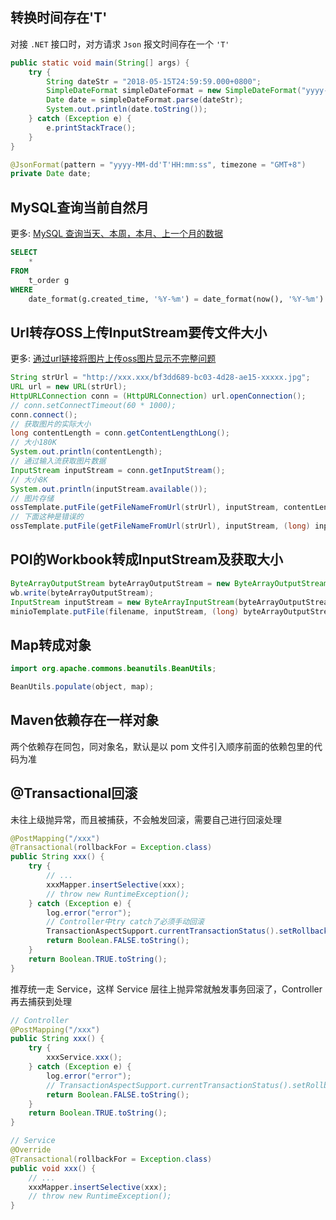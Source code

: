 ## 转换时间存在'T'

对接 `.NET` 接口时，对方请求 `Json` 报文时间存在一个 `'T'`

```java
public static void main(String[] args) {
    try {
        String dateStr = "2018-05-15T24:59:59.000+0800";
        SimpleDateFormat simpleDateFormat = new SimpleDateFormat("yyyy-MM-dd'T'HH:mm:ss");
        Date date = simpleDateFormat.parse(dateStr);
        System.out.println(date.toString());
    } catch (Exception e) {
        e.printStackTrace();
    }
}

@JsonFormat(pattern = "yyyy-MM-dd'T'HH:mm:ss", timezone = "GMT+8")
private Date date;
```

## MySQL查询当前自然月

更多: [MySQL 查询当天、本周，本月、上一个月的数据](https://www.cnblogs.com/ifindu-san/p/11175926.html)

```sql
SELECT
	*
FROM
	t_order g
WHERE
	date_format(g.created_time, '%Y-%m') = date_format(now(), '%Y-%m')
```

## Url转存OSS上传InputStream要传文件大小

更多: [通过url链接将图片上传oss图片显示不完整问题](https://blog.csdn.net/qq_32454921/article/details/86512687)

```java
String strUrl = "http://xxx.xxx/bf3dd689-bc03-4d28-ae15-xxxxx.jpg";
URL url = new URL(strUrl);
HttpURLConnection conn = (HttpURLConnection) url.openConnection();
// conn.setConnectTimeout(60 * 1000);
conn.connect();
// 获取图片的实际大小
long contentLength = conn.getContentLengthLong();
// 大小180K
System.out.println(contentLength);
// 通过输入流获取图片数据
InputStream inputStream = conn.getInputStream();
// 大小8K
System.out.println(inputStream.available());
// 图片存储
ossTemplate.putFile(getFileNameFromUrl(strUrl), inputStream, contentLength);
// 下面这种是错误的
ossTemplate.putFile(getFileNameFromUrl(strUrl), inputStream, (long) inputStream.available());
```

## POI的Workbook转成InputStream及获取大小

```java
ByteArrayOutputStream byteArrayOutputStream = new ByteArrayOutputStream();
wb.write(byteArrayOutputStream);
InputStream inputStream = new ByteArrayInputStream(byteArrayOutputStream.toByteArray());
minioTemplate.putFile(filename, inputStream, (long) byteArrayOutputStream.size());
```

## Map转成对象

```java
import org.apache.commons.beanutils.BeanUtils;

BeanUtils.populate(object, map);
```

## Maven依赖存在一样对象

两个依赖存在同包，同对象名，默认是以 pom 文件引入顺序前面的依赖包里的代码为准

## @Transactional回滚

未往上级抛异常，而且被捕获，不会触发回滚，需要自己进行回滚处理

```java
@PostMapping("/xxx")
@Transactional(rollbackFor = Exception.class)
public String xxx() {
    try {
        // ...
        xxxMapper.insertSelective(xxx);
        // throw new RuntimeException();
    } catch (Exception e) {
        log.error("error");
        // Controller中try catch了必须手动回滚
        TransactionAspectSupport.currentTransactionStatus().setRollbackOnly();
        return Boolean.FALSE.toString();
    }
    return Boolean.TRUE.toString();
}
```

推荐统一走 Service，这样 Service 层往上抛异常就触发事务回滚了，Controller 再去捕获到处理

```java
// Controller
@PostMapping("/xxx")
public String xxx() {
    try {
        xxxService.xxx();
    } catch (Exception e) {
        log.error("error");
        // TransactionAspectSupport.currentTransactionStatus().setRollbackOnly();
        return Boolean.FALSE.toString();
    }
    return Boolean.TRUE.toString();
}

// Service
@Override
@Transactional(rollbackFor = Exception.class)
public void xxx() {
    // ...
    xxxMapper.insertSelective(xxx);
    // throw new RuntimeException();
}
```
